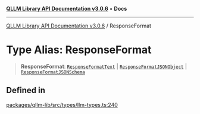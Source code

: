 [**QLLM Library API Documentation v3.0.6**](../README.md) • **Docs**

***

[QLLM Library API Documentation v3.0.6](../globals.md) / ResponseFormat

# Type Alias: ResponseFormat

> **ResponseFormat**: [`ResponseFormatText`](ResponseFormatText.md) \| [`ResponseFormatJSONObject`](ResponseFormatJSONObject.md) \| [`ResponseFormatJSONSchema`](ResponseFormatJSONSchema.md)

## Defined in

[packages/qllm-lib/src/types/llm-types.ts:240](https://github.com/quantalogic/qllm/blob/b15a3aa4af263bce36ea091a0f29bf1255b95497/packages/qllm-lib/src/types/llm-types.ts#L240)
